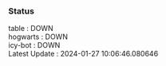 ### Status


table : DOWN  
hogwarts : DOWN  
icy-bot : DOWN  
Latest Update : 2024-01-27 10:06:46.080646
